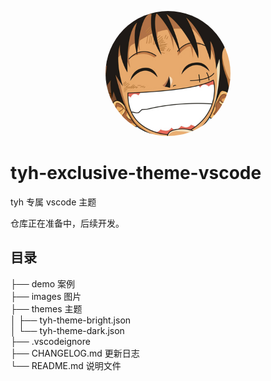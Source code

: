 <p align="center">
  <img style="border-radius: 50%;" height="200px" src="./images/my.jpg">
</p>

# tyh-exclusive-theme-vscode

tyh 专属 vscode 主题

仓库正在准备中，后续开发。

## 目录

├── demo 案例<br />
├── images 图片<br />
├── themes 主题<br />
│ ├── tyh-theme-bright.json<br />
│ └── tyh-theme-dark.json<br />
├── .vscodeignore<br />
├── CHANGELOG.md 更新日志<br />
└── README.md 说明文件<br />
